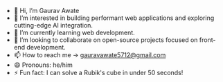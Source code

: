 - 👋 Hi, I’m Gaurav Awate
- 👀 I’m interested in building performant web applications and exploring cutting-edge AI integration.
- 🌱 I’m currently learning web development.
- 💞️ I’m looking to collaborate on open-source projects focused on front-end development.
- 📫 How to reach me -> gauravawate5712@gmail.com
- 😄 Pronouns: he/him
- ⚡ Fun fact: I can solve a Rubik's cube in under 50 seconds!
